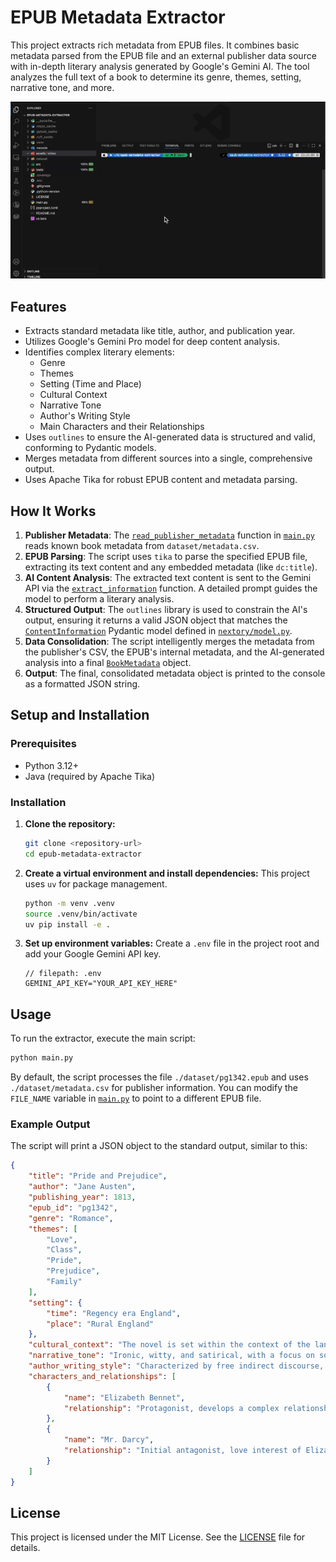 # EPUB Metadata Extractor

This project extracts rich metadata from EPUB files. It combines basic metadata parsed from the EPUB file and an external publisher data source with in-depth literary analysis generated by Google's Gemini AI. The tool analyzes the full text of a book to determine its genre, themes, setting, narrative tone, and more.

![demo](https://raw.githubusercontent.com/imjuanleonard/epub-metadata-extractor/refs/heads/main/assets/video/demo.gif)

## Features

- Extracts standard metadata like title, author, and publication year.
- Utilizes Google's Gemini Pro model for deep content analysis.
- Identifies complex literary elements:
    - Genre
    - Themes
    - Setting (Time and Place)
    - Cultural Context
    - Narrative Tone
    - Author's Writing Style
    - Main Characters and their Relationships
- Uses `outlines` to ensure the AI-generated data is structured and valid, conforming to Pydantic models.
- Merges metadata from different sources into a single, comprehensive output.
- Uses Apache Tika for robust EPUB content and metadata parsing.

## How It Works

1.  **Publisher Metadata**: The [`read_publisher_metadata`](main.py) function in [`main.py`](main.py) reads known book metadata from `dataset/metadata.csv`.
2.  **EPUB Parsing**: The script uses `tika` to parse the specified EPUB file, extracting its text content and any embedded metadata (like `dc:title`).
3.  **AI Content Analysis**: The extracted text content is sent to the Gemini API via the [`extract_information`](main.py) function. A detailed prompt guides the model to perform a literary analysis.
4.  **Structured Output**: The `outlines` library is used to constrain the AI's output, ensuring it returns a valid JSON object that matches the [`ContentInformation`](nextory/model.py) Pydantic model defined in [`nextory/model.py`](nextory/model.py).
5.  **Data Consolidation**: The script intelligently merges the metadata from the publisher's CSV, the EPUB's internal metadata, and the AI-generated analysis into a final [`BookMetadata`](nextory/model.py) object.
6.  **Output**: The final, consolidated metadata object is printed to the console as a formatted JSON string.

## Setup and Installation

### Prerequisites

- Python 3.12+
- Java (required by Apache Tika)

### Installation

1.  **Clone the repository:**
    ```sh
    git clone <repository-url>
    cd epub-metadata-extractor
    ```

2.  **Create a virtual environment and install dependencies:**
    This project uses `uv` for package management.
    ```sh
    python -m venv .venv
    source .venv/bin/activate
    uv pip install -e .
    ```

3.  **Set up environment variables:**
    Create a `.env` file in the project root and add your Google Gemini API key.
    ````
    // filepath: .env
    GEMINI_API_KEY="YOUR_API_KEY_HERE"
    ````

## Usage

To run the extractor, execute the main script:

```sh
python main.py
```

By default, the script processes the file `./dataset/pg1342.epub` and uses `./dataset/metadata.csv` for publisher information. You can modify the `FILE_NAME` variable in [`main.py`](main.py) to point to a different EPUB file.

### Example Output

The script will print a JSON object to the standard output, similar to this:

```json
{
    "title": "Pride and Prejudice",
    "author": "Jane Austen",
    "publishing_year": 1813,
    "epub_id": "pg1342",
    "genre": "Romance",
    "themes": [
        "Love",
        "Class",
        "Pride",
        "Prejudice",
        "Family"
    ],
    "setting": {
        "time": "Regency era England",
        "place": "Rural England"
    },
    "cultural_context": "The novel is set within the context of the landed gentry in early 19th-century England, where social standing and wealth were paramount.",
    "narrative_tone": "Ironic, witty, and satirical, with a focus on social commentary.",
    "author_writing_style": "Characterized by free indirect discourse, irony, and detailed social observation.",
    "characters_and_relationships": [
        {
            "name": "Elizabeth Bennet",
            "relationship": "Protagonist, develops a complex relationship with Mr. Darcy."
        },
        {
            "name": "Mr. Darcy",
            "relationship": "Initial antagonist, love interest of Elizabeth Bennet."
        }
    ]
}
```

## License

This project is licensed under the MIT License. See the [LICENSE](LICENSE) file for details.
